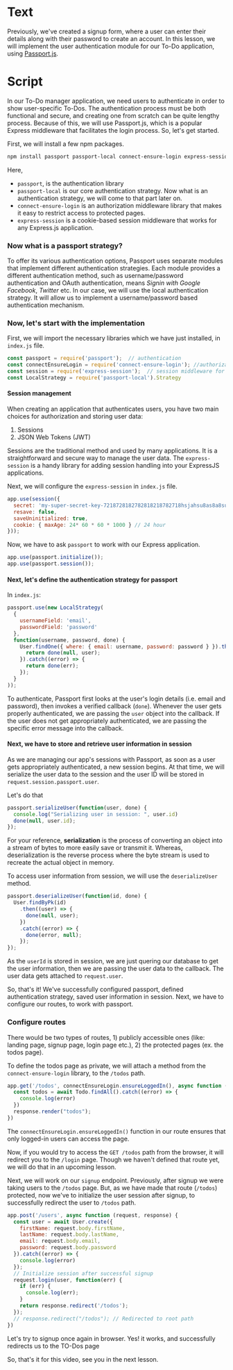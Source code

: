 # Text
Previously, we've created a signup form, where a user can enter their details along with their password to create an account.
In this lesson, we will implement the user authentication module for our To-Do application, using [Passport.js](https://www.passportjs.org/).

# Script
In our To-Do manager application, we need users to authenticate in order to show user-specific To-Dos. The authentication process must be both functional and secure, and creating one from scratch can be quite lengthy process. Because of this, we will use Passport.js, which is a popular Express middleware that facilitates the login process. So, let's get started.

First, we will install a few npm packages.
```sh
npm install passport passport-local connect-ensure-login express-session --save
```
Here,
- `passport`, is the authentication library
- `passport-local` is our core authentication strategy. Now what is an authentication strategy, we will come to that part later on.
- `connect-ensure-login` is an authorization middleware library that makes it easy to restrict access to protected pages.
- `express-session` is a cookie-based session middleware that works for any Express.js application.

### Now what is a passport strategy?
To offer its various authentication options, Passport uses separate modules that implement different authentication strategies. Each module provides a different authentication method, such as username/password authentication and OAuth authentication, means *Signin with Google* *Facebook*, *Twitter* etc. 
In our case, we will use the local authentication strategy. It will allow us to implement a username/password based authentication mechanism.

### Now, let's start with the implementation
First, we will import the necessary libraries which we have just installed, in `index.js` file.
```js
const passport = require('passport');  // authentication
const connectEnsureLogin = require('connect-ensure-login'); //authorization
const session = require('express-session');  // session middleware for cookie support
const LocalStrategy = require('passport-local').Strategy
```

#### Session management
When creating an application that authenticates users, you have two main choices for authorization and storing user data:
1. Sessions
2. JSON Web Tokens (JWT)

Sessions are the traditional method and used by many applications. It is a straightforward and secure way to manage the user data. The `express-session` is a handy library for adding session handling into your ExpressJS applications.

Next, we will configure the `express-session` in `index.js` file.

```js
app.use(session({
  secret: 'my-super-secret-key-7218728182782818218782718hsjahsu8as8a8su88',
  resave: false,
  saveUninitialized: true,
  cookie: { maxAge: 24* 60 * 60 * 1000 } // 24 hour
}));
```

Now, we have to ask `passport` to work with our Express application.
```js
app.use(passport.initialize());
app.use(passport.session());
```

#### Next, let's define the authentication strategy for passport
In `index.js`:
```js
passport.use(new LocalStrategy(
  {
    usernameField: 'email',
    passwordField: 'password'
  },
  function(username, password, done) {
    User.findOne({ where: { email: username, password: password } }).then(function(user) {
      return done(null, user);
    }).catch((error) => {
      return done(err);
    });
  }
));
```
To authenticate, Passport first looks at the user's login details (i.e. email and password), then invokes a verified callback (`done`). Whenever the user gets properly authenticated, we are passing the `user` object into the callback. If the user does not get appropriately authenticated, we are passing the specific error message into the callback.

#### Next, we have to store and retrieve user information in session
As we are managing our app's sessions with Passport, as soon as a user gets appropriately authenticated, a new session begins. At that time, we will serialize the user data to the session and the user ID will be stored in `request.session.passport.user`. 

Let's do that
```js
passport.serializeUser(function(user, done) {
  console.log("Serializing user in session: ", user.id)
  done(null, user.id); 
});
```
For your reference, **serialization** is the process of converting an object into a stream of bytes to more easily save or transmit it. Whereas, deserialization is the reverse process where the byte stream is used to recreate the actual object in memory.

To access user information from session, we will use the `deserializeUser` method.
```js
passport.deserializeUser(function(id, done) {
  User.findByPk(id)
    .then((user) => {
      done(null, user);
    })
    .catch((error) => {
      done(error, null);
    });
});
```
As the `userId` is stored in session, we are just quering our database to get the user information, then we are passing the user data to the callback. The user data gets attached to `request.user`.

So, that's it! We've successfully configured passport, defined authentication strategy, saved user information in session. Next, we have to configure our routes, to work with passport.

### Configure routes
There would be two types of routes, 1) publicly accessible ones (like: landing page, signup page, login page etc.), 2) the protected pages (ex. the todos page).

To define the todos page as private, we will attach a method from the `connect-ensure-login` library, to the `/todos` path.

```js
app.get('/todos', connectEnsureLogin.ensureLoggedIn(), async function (request, response) {
  const todos = await Todo.findAll().catch((error) => {
    console.log(error)
  })
  response.render("todos");
})
```
The `connectEnsureLogin.ensureLoggedIn()` function in our route ensures that only logged-in users can access the page.

Now, if you would try to access the `GET /todos` path from the browser, it will redirect you to the `/login` page. Though we haven't defined that route yet, we will do that in an upcoming lesson.

Next, we will work on our `signup` endpoint. Previously, after signup we were taking users to the `/todos` page. But, as we have made that route (`/todos`) protected, now we've to initialize the user session after signup, to successfully redirect the user to `/todos` path.
```js
app.post('/users', async function (request, response) {
  const user = await User.create({ 
    firstName: request.body.firstName,
    lastName: request.body.lastName,
    email: request.body.email, 
    password: request.body.password 
  }).catch((error) => {
    console.log(error)
  });
  // Initialize session after successful signup
  request.login(user, function(err) {
    if (err) {
      console.log(err);
    }
    return response.redirect('/todos');
  });
  // response.redirect("/todos"); // Redirected to root path
})
```

Let's try to signup once again in browser.
Yes! it works, and successfully redirects us to the TO-Dos page

So, that's it for this video, see you in the next lesson.